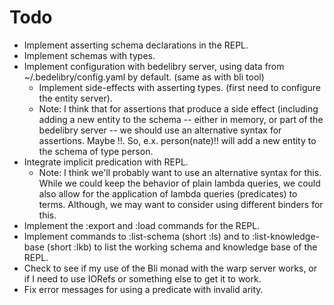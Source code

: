 
Todo
====

  * Implement asserting schema declarations in the REPL.
  * Implement schemas with types.
  * Implement configuration with bedelibry server, using data from ~/.bedelibry/config.yaml by default. (same as with bli tool)
    * Implement side-effects with asserting types. (first need to configure the entity server).
     * Note: I think that for assertions that produce a side effect (including adding a new entity
             to the schema -- either in memory, or part of the bedelibry server -- we should use
             an alternative syntax for assertions. Maybe !!. So, e.x. person(nate)!! will add a new
             entity to the schema of type person.
  * Integrate implicit predication with REPL.
     * Note: I think we'll probably want to use an alternative syntax for this.
       While we could keep the behavior of plain lambda queries, we could also 
       allow for the application of lambda queries (predicates) to terms.
       Although, we may want to consider using different binders for this.
  * Implement the :export and :load commands for the REPL.
  * Implement commands to :list-schema (short :ls)
    and to :list-knowledge-base (short :lkb) to list the working 
    schema and knowledge base of the REPL.
  * Check to see if my use of the Bli monad with the warp server works,
    or if I need to use IORefs or something else to get it to work.
  * Fix error messages for using a predicate with invalid arity.